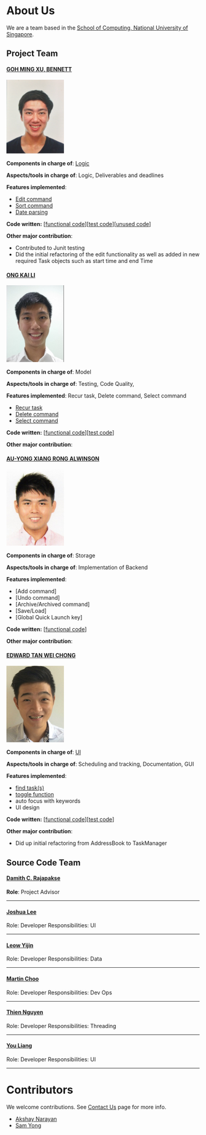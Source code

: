 # About Us

We are a team based in the [School of Computing, National University of Singapore](http://www.comp.nus.edu.sg).

## Project Team

#### [GOH MING XU, BENNETT](https://github.com/bennettgo) <br>

<img src="images/bennettgo.jpg" width="150"><br>

**Components in charge of**: [Logic](https://github.com/CS2103JAN2017-T16-B1/main/blob/master/docs/DeveloperGuide.md#23-logic-component) <br>

**Aspects/tools in charge of**: Logic, Deliverables and deadlines <br>

**Features implemented**: 
* [Edit command](https://github.com/CS2103JAN2017-T16-B1/main/blob/v0.5/docs/UserGuide.md#26-editing-a-taskevent--edit)
* [Sort command](https://github.com/CS2103JAN2017-T16-B1/main/blob/master/docs/UserGuide.md#27--sorting-tasksevents--sort)
* [Date parsing](https://github.com/CS2103JAN2017-T16-B1/main/blob/master/docs/UserGuide.md#22-adding-a-taskevent--add)

**Code written:** [[functional code](../collated/main/A0138998B.md)][[test code](../collated/test/A0138998B.md)][[unused code](../collated/unused/A0138998B.md)]

**Other major contribution**:
* Contributed to Junit testing
* Did the initial refactoring of the edit functionality as well as added in new required Task objects such as start time and end Time


#### [ONG KAI LI](https://github.com/kailii) <br>

<img src="images/kailii.jpg" width="150"><br>

**Components in charge of**: Model

**Aspects/tools in charge of**: Testing, Code Quality,

**Features implemented**: Recur task, Delete command, Select command
* [Recur task](https://github.com/CS2103JAN2017-T16-B1/main/blob/master/docs/UserGuide.md#22-adding-a-taskevent--add)
* [Delete command](https://github.com/CS2103JAN2017-T16-B1/main/blob/master/docs/UserGuide.md#27--deleting-tasks-delete)
* [Select command](https://github.com/CS2103JAN2017-T16-B1/main/blob/master/docs/UserGuide.md#29-selecting-tasks--select)


**Code written:** [[functional code](../collated/main/A0139375W.md)][[test code](../collated/test/A0139375W.md)]

**Other major contribution**:


#### [AU-YONG XIANG RONG ALWINSON](https://github.com/alwinsonauyong) <br>

<img src="images/alwinsonauyong.jpg" width="150"><br>

**Components in charge of**: Storage 

**Aspects/tools in charge of**: Implementation of Backend

**Features implemented**:
* [Add command]
* [Undo command]
* [Archive/Archived command]
* [Save/Load]
* [Global Quick Launch key]

**Code written:** [[functional code](../collated/main/A0140072X.md)]

**Other major contribution**:



#### [EDWARD TAN WEI CHONG](https://github.com/EdCS2103) <br>

<img src="images/EdCS2103.jpg" width="150"><br>

**Components in charge of**: [UI](https://github.com/CS2103JAN2017-T16-B1/main/blob/master/docs/DeveloperGuide.md#22-ui-component)

**Aspects/tools in charge of**: Scheduling and tracking, Documentation, GUI

**Features implemented**: 
* [find task(s)](https://github.com/CS2103JAN2017-T16-B1/main/blob/master/docs/UserGuide.md#23-finding-tasksevents--find)
* [toggle function](https://github.com/CS2103JAN2017-T16-B1/main/blob/v0.5/docs/UserGuide.md#212-toggle-between-different-tasks-toggle)
* auto focus with keywords
* UI design

**Code written:** [[functional code](../collated/main/A0139509X.md)][[test code](../collated/test/A0139509X.md)]

**Other major contribution**:
* Did up initial refactoring from AddressBook to TaskManager


## Source Code Team

#### [Damith C. Rajapakse](http://www.comp.nus.edu.sg/~damithch) <br>
**Role**: Project Advisor

-----

#### [Joshua Lee](http://github.com/lejolly)
Role: Developer
Responsibilities: UI

-----

#### [Leow Yijin](http://github.com/yijinl)
Role: Developer
Responsibilities: Data

-----

#### [Martin Choo](http://github.com/m133225)
Role: Developer
Responsibilities: Dev Ops

-----

#### [Thien Nguyen](https://github.com/ndt93)
 Role: Developer
 Responsibilities: Threading

 -----

#### [You Liang](http://github.com/yl-coder)
 Role: Developer
 Responsibilities: UI

 -----

# Contributors

We welcome contributions. See [Contact Us](ContactUs.md) page for more info.

* [Akshay Narayan](https://github.com/se-edu/addressbook-level4/pulls?q=is%3Apr+author%3Aokkhoy)
* [Sam Yong](https://github.com/se-edu/addressbook-level4/pulls?q=is%3Apr+author%3Amauris)
